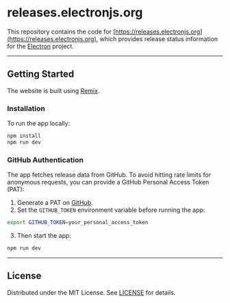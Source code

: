# releases.electronjs.org

This repository contains the code for [https://releases.electronjs.org](https://releases.electronjs.org), which provides release status information for the [Electron](https://github.com/electron/electron) project.

---

## Getting Started

The website is built using [Remix](https://remix.run/).

### Installation

To run the app locally:

```bash
npm install
npm run dev
```

### GitHub Authentication

The app fetches release data from GitHub. To avoid hitting rate limits for anonymous requests, you can provide a GitHub Personal Access Token (PAT):

1. Generate a PAT on [GitHub](https://github.com/settings/tokens).
2. Set the `GITHUB_TOKEN` environment variable before running the app:

```bash
export GITHUB_TOKEN=your_personal_access_token
```

3. Then start the app:

```bash
npm run dev
```

---

## License

Distributed under the MIT License. See [LICENSE](https://github.com/electron/release-status/blob/main/LICENSE) for details.
